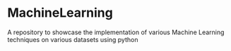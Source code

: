 # MachineLearning
A repository to showcase the implementation of various Machine Learning techniques on various datasets using python
